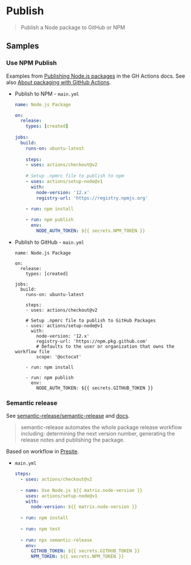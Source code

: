 # Publish
> Publish a Node package to GitHub or NPM


## Samples


### Use NPM Publish

Examples from [Publishing Node.js packages](https://docs.github.com/en/free-pro-team@latest/actions/guides/publishing-nodejs-packages) in the GH Actions docs. See also [About packaging with GitHub Actions](https://docs.github.com/en/free-pro-team@latest/actions/guides/about-packaging-with-github-actions).

- Publish to NPM - `main.yml`
    ```yaml
    name: Node.js Package
    
    on:
      release:
        types: [created]
        
    jobs:
      build:
        runs-on: ubuntu-latest
        
        steps:
        - uses: actions/checkout@v2
        
        # Setup .npmrc file to publish to npm
        - uses: actions/setup-node@v1
          with:
            node-version: '12.x'
            registry-url: 'https://registry.npmjs.org'

        - run: npm install
        
        - run: npm publish
          env:
            NODE_AUTH_TOKEN: ${{ secrets.NPM_TOKEN }}
    ```
- Publish to GitHub - `main.yml`
    ```
    name: Node.js Package
    
    on:
      release:
        types: [created]
        
    jobs:
      build:
        runs-on: ubuntu-latest
        
        steps:
        - uses: actions/checkout@v2
        
        # Setup .npmrc file to publish to GitHub Packages
        - uses: actions/setup-node@v1
          with:
            node-version: '12.x'
            registry-url: 'https://npm.pkg.github.com'
            # Defaults to the user or organization that owns the workflow file
            scope: '@octocat'
            
        - run: npm install
        
        - run: npm publish
          env:
            NODE_AUTH_TOKEN: ${{ secrets.GITHUB_TOKEN }}
    ```

### Semantic release

See [semantic-release/semantic-release](https://github.com/semantic-release/semantic-release) and [docs](https://github.com/semantic-release/semantic-release/blob/master/docs/usage/configuration.md#repositoryurl).

> semantic-release automates the whole package release workflow including: determining the next version number, generating the release notes and publishing the package.


Based on workflow in [Presite](https://github.com/egoist/presite).

- `main.yml`
    ```yaml
    steps:
      - uses: actions/checkout@v2
      
      - name: Use Node.js ${{ matrix.node-version }}
        uses: actions/setup-node@v1
        with:
          node-version: ${{ matrix.node-version }}
          
      - run: npm install
      
      - run: npm test
      
      - run: npx semantic-release
        env:
          GITHUB_TOKEN: ${{ secrets.GITHUB_TOKEN }}
          NPM_TOKEN: ${{ secrets.NPM_TOKEN }}
    ```
